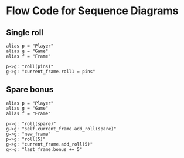 # Flow Code for Sequence Diagrams

## Single roll
```flow
alias p = "Player"
alias g = "Game"
alias f = "Frame"

p->g: "roll(pins)"
g->g: "current_frame.roll1 = pins"
```

## Spare bonus
```flow
alias p = "Player"
alias g = "Game"
alias f = "Frame"

p->g: "roll(spare)"
g->g: "self.current_frame.add_roll(spare)"
g->g: "new_frame"
p->g: "roll(5)"
g->g: "current_frame.add_roll(5)"
g->g: "last_frame.bonus += 5"
```
